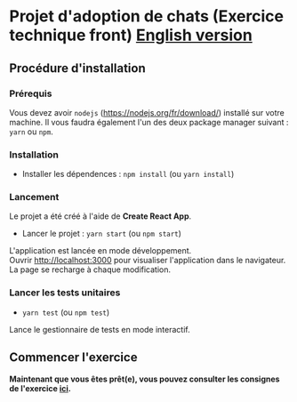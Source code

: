 # Projet d'adoption de chats (Exercice technique front) <a href="./README.en.md">English version</a>

## Procédure d'installation

### Prérequis

Vous devez avoir `nodejs` (https://nodejs.org/fr/download/) installé sur votre machine. Il vous faudra également l'un des deux package manager suivant : `yarn` ou `npm`.

### Installation

- Installer les dépendences : `npm install` (ou `yarn install`)

### Lancement

Le projet a été créé à l'aide de **Create React App**.

- Lancer le projet : `yarn start` (ou `npm start`)

L'application est lancée en mode développement.<br>
Ouvrir [http://localhost:3000](http://localhost:3000) pour visualiser l'application dans le navigateur.
La page se recharge à chaque modification.

### Lancer les tests unitaires

- `yarn test` (ou `npm test`)

Lance le gestionnaire de tests en mode interactif.

## Commencer l'exercice

**Maintenant que vous êtes prêt(e), vous pouvez consulter les consignes de l'exercice [ici](./SPECIFICATIONS.md).**
